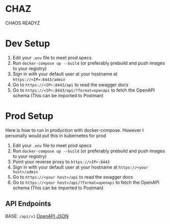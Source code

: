 # CHAZ

CHAOS READYZ

# Dev Setup

1. Edit your `.env` file to meet prod specs
2. Run `docker-compose up --build` (or preferably prebuild and push images to your registry)
4. Sign in with your default user at your hostname at `https://<IP>:8443/admin`
6. Go to `https://<IP>:8443/api` to read the swagger docs
7. Go to `https://<IP>:8443/api/?format=openapi` to fetch the OpenAPI schema (This can be imported to Postman)

# Prod Setup

Here is how to run in production with docker-compose. However I personally would put this in kubernetes for prod

1. Edit your `.env` file to meet prod specs
2. Run `docker-compose up --build` (or preferably prebuild and push images to your registry)
3. Point your reverse proxy to `https://<IP>:8443` 
4. Sign in with your default user at your hostname at `https://<your host>/admin`
6. Go to `https://<your host>/api` to read the swagger docs
7. Go to `https://<your host>/api/?format=openapi` to fetch the OpenAPI schema (This can be imported to Postman)


## API Endpoints
BASE: `/api/v1`
[OpenAPI JSON](docs/openapi.json)
